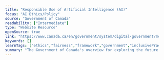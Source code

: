 ```yaml
---
title: "Responsible Use of Artificial Intelligence (AI)"
focus: "AI Ethics/Policy"
source: "Government of Canada"
readability: ["Intermediate"]
type: "Website Resource"
openSource: true
link: "https://www.canada.ca/en/government/system/digital-government/modern-emerging-technologies/responsible-use-ai.html"
keywords: []
learnTags: ["ethics","fairness","framework","government","inclusivePractice","trust"]
summary: "The Government of Canada's overview for exploring the future of responsible AI in governance. "
---
```

